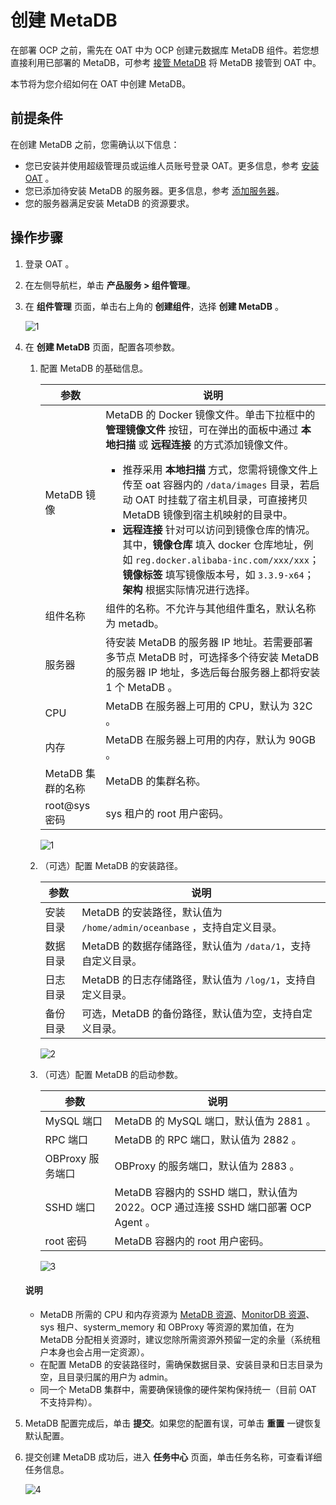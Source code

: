 # 创建 MetaDB

在部署 OCP 之前，需先在 OAT 中为 OCP 创建元数据库 MetaDB 组件。若您想直接利用已部署的 MetaDB，可参考 [接管 MetaDB](https://www.oceanbase.com/docs/enterprise-oat-doc-cn-10000000001092554) 将 MetaDB 接管到 OAT 中。

本节将为您介绍如何在 OAT 中创建 MetaDB。

## 前提条件

在创建 MetaDB 之前，您需确认以下信息：

* 您已安装并使用超级管理员或运维人员账号登录 OAT。更多信息，参考 [安装 OAT](../../../200.prepare-the-deployment-environment/100.install-oat.md) 。
* 您已添加待安装 MetaDB 的服务器。更多信息，参考 [添加服务器](../../../200.prepare-the-deployment-environment/200.standardized-host.md)。
* 您的服务器满足安装 MetaDB 的资源要求。

## 操作步骤

1. 登录 OAT 。

2. 在左侧导航栏，单击 **产品服务 > 组件管理**。

3. 在 **组件管理** 页面，单击右上角的 **创建组件**，选择 **创建 MetaDB** 。

     ![1](https://obbusiness-private.oss-cn-shanghai.aliyuncs.com/doc/img/ocp/401/%E5%88%9B%E5%BB%BAmetadb1.png)

4. 在 **创建 MetaDB** 页面，配置各项参数。

   1. 配置 MetaDB 的基础信息。

        |   参数   |   说明   |
        |--------|---------|
        |   MetaDB 镜像   |   MetaDB 的 Docker 镜像文件。单击下拉框中的 **管理镜像文件** 按钮，可在弹出的面板中通过 **本地扫描** 或 **远程连接** 的方式添加镜像文件。<ul><li>推荐采用 **本地扫描** 方式，您需将镜像文件上传至 oat 容器内的 `/data/images` 目录，若启动 OAT 时挂载了宿主机目录，可直接拷贝 MetaDB 镜像到宿主机映射的目录中。</li><li>**远程连接** 针对可以访问到镜像仓库的情况。其中，**镜像仓库** 填入 docker 仓库地址，例如 `reg.docker.alibaba-inc.com/xxx/xxx`；**镜像标签** 填写镜像版本号，如 `3.3.9-x64`；**架构** 根据实际情况进行选择。</li></ul>   |
        |   组件名称   |   组件的名称。不允许与其他组件重名，默认名称为 metadb。   |
        |   服务器   |   待安装 MetaDB 的服务器 IP 地址。若需要部署多节点 MetaDB 时，可选择多个待安装 MetaDB 的服务器 IP 地址，多选后每台服务器上都将安装 1 个 MetaDB 。   |
        |   CPU   |   MetaDB 在服务器上可用的 CPU，默认为 32C 。  |
        |   内存   |   MetaDB 在服务器上可用的内存，默认为 90GB 。   |
        |   MetaDB 集群的名称   |   MetaDB 的集群名称。   |
        |   root@sys 密码   |   sys 租户的 root 用户密码。  |

        ![1](https://obbusiness-private.oss-cn-shanghai.aliyuncs.com/doc/img/ocp/401/metadb%E5%9F%BA%E7%A1%80%E9%85%8D%E7%BD%AE1.png)

   2. （可选）配置 MetaDB 的安装路径。

        |   参数   |   说明   |
        |--------|---------|
        |   安装目录   |   MetaDB 的安装路径，默认值为 `/home/admin/oceanbase` ，支持自定义目录。 |
        |   数据目录   |   MetaDB 的数据存储路径，默认值为 `/data/1`，支持自定义目录。   |
        |   日志目录   |   MetaDB 的日志存储路径，默认值为 `/log/1`，支持自定义目录。   |
        |   备份目录  |   可选，MetaDB 的备份路径，默认值为空，支持自定义目录。   |

        ![2](https://obbusiness-private.oss-cn-shanghai.aliyuncs.com/doc/img/ocp/401/metadb%E5%AE%89%E8%A3%85%E8%B7%AF%E5%BE%841.png)

   3. （可选）配置 MetaDB 的启动参数。

        |   参数   |   说明   |
        |--------|---------|
        |   MySQL 端口   |   MetaDB 的 MySQL 端口，默认值为 2881 。  |
        |   RPC 端口   |   MetaDB 的 RPC 端口，默认值为 2882 。  |
        |   OBProxy 服务端口   |   OBProxy 的服务端口，默认值为 2883 。  |
        |   SSHD 端口  |   MetaDB 容器内的 SSHD 端口，默认值为 2022。OCP 通过连接 SSHD 端口部署 OCP Agent 。  |
        |   root 密码  |   MetaDB 容器内的 root 用户密码。  |

        ![3](https://obbusiness-private.oss-cn-shanghai.aliyuncs.com/doc/img/ocp/401/metadb%E5%90%AF%E5%8A%A8%E5%8F%82%E6%95%B01.png)

   <main id="notice" type='explain'>
    <h4>说明</h4>
    <ul>
    <li>MetaDB 所需的 CPU 和内存资源为 <a href="../../100.planning-resources/200.planning-resources-of-high-availability/200.metadb-resources-multi-node.md">MetaDB 资源</a>、<a href="../../100.planning-resources/200.planning-resources-of-high-availability/300.monitordb-resources-multi-node.md">MonitorDB 资源</a>、sys 租户、systerm_memory 和 OBProxy 等资源的累加值，在为 MetaDB 分配相关资源时，建议您除所需资源外预留一定的余量（系统租户本身也会占用一定资源）。</li>
    <li>在配置 MetaDB 的安装路径时，需确保数据目录、安装目录和日志目录为空，且目录归属的用户为 admin。</li>
    <li>同一个 MetaDB 集群中，需要确保镜像的硬件架构保持统一（目前 OAT 不支持异构）。</li>
    </ul>
    </main>

5. MetaDB 配置完成后，单击 **提交**。如果您的配置有误，可单击 **重置** 一键恢复默认配置。

6. 提交创建 MetaDB 成功后，进入 **任务中心** 页面，单击任务名称，可查看详细任务信息。

     ![4](https://obbusiness-private.oss-cn-shanghai.aliyuncs.com/doc/img/ocp/401/%E4%BB%BB%E5%8A%A1%E6%88%90%E5%8A%9F1.png)

